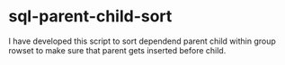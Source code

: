 # sql-parent-child-sort
I have developed this script to sort dependend parent child within group rowset to make sure that parent gets inserted before child.
